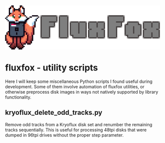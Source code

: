 ![image](../doc/img/fluxfox_logo.png)

# fluxfox - utility scripts

Here I will keep some miscellaneous Python scripts I found useful during development. Some of them involve automation
of fluxfox utilities, or otherwise preprocess disk images in ways not natively supported by library functionality.

## kryoflux_delete_odd_tracks.py

Remove odd tracks from a Kryoflux disk set and renumber the remaining tracks sequentially.
This is useful for processing 48tpi disks that were dumped in 96tpi drives without the proper step parameter.






